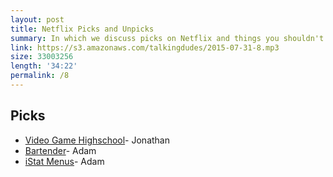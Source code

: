 ```yaml
---
layout: post
title: Netflix Picks and Unpicks
summary: In which we discuss picks on Netflix and things you shouldn't watch on Netflix.
link: https://s3.amazonaws.com/talkingdudes/2015-07-31-8.mp3
size: 33003256
length: '34:22'
permalink: /8
---
```


## Picks

- [Video Game Highschool](https://www.youtube.com/show/videogamehighschoolvghs)- Jonathan
- [Bartender](http://www.macbartender.com/)- Adam
- [iStat Menus](https://bjango.com/mac/istatmenus/)- Adam
